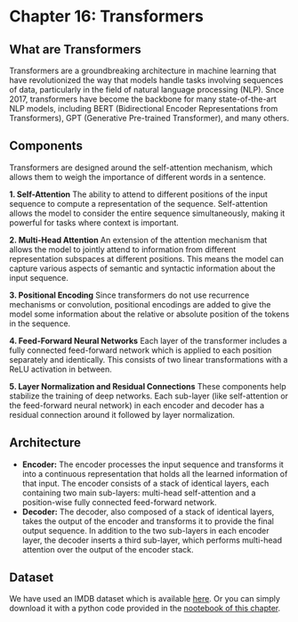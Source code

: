 # Chapter 16: Transformers

## What are Transformers
Transformers are a groundbreaking architecture in machine learning that have revolutionized the way that models handle tasks involving sequences of data, particularly in the field of natural language processing (NLP). Snce 2017, transformers have become the backbone for many state-of-the-art NLP models, including BERT (Bidirectional Encoder Representations from Transformers), GPT (Generative Pre-trained Transformer), and many others.

## Components
Transformers are designed around the self-attention mechanism, which allows them to weigh the importance of different words in a sentence.

**1. Self-Attention**
The ability to attend to different positions of the input sequence to compute a representation of the sequence. Self-attention allows the model to consider the entire sequence simultaneously, making it powerful for tasks where context is important.

**2. Multi-Head Attention**
An extension of the attention mechanism that allows the model to jointly attend to information from different representation subspaces at different positions. This means the model can capture various aspects of semantic and syntactic information about the input sequence.

**3. Positional Encoding**
Since transformers do not use recurrence mechanisms or convolution, positional encodings are added to give the model some information about the relative or absolute position of the tokens in the sequence.

**4. Feed-Forward Neural Networks**
Each layer of the transformer includes a fully connected feed-forward network which is applied to each position separately and identically. This consists of two linear transformations with a ReLU activation in between.

**5. Layer Normalization and Residual Connections**
These components help stabilize the training of deep networks. Each sub-layer (like self-attention or the feed-forward neural network) in each encoder and decoder has a residual connection around it followed by layer normalization.

## Architecture
- **Encoder:** The encoder processes the input sequence and transforms it into a continuous representation that holds all the learned information of that input. The encoder consists of a stack of identical layers, each containing two main sub-layers: multi-head self-attention and a position-wise fully connected feed-forward network.
- **Decoder:** The decoder, also composed of a stack of identical layers, takes the output of the encoder and transforms it to provide the final output sequence. In addition to the two sub-layers in each encoder layer, the decoder inserts a third sub-layer, which performs multi-head attention over the output of the encoder stack.

## Dataset
We have used an IMDB dataset which is available [here](https://ai.stanford.edu/~amaas/data/sentiment/). Or you can simply download it with a python code provided in the [nootebook of this chapter](./ch16.ipynb).